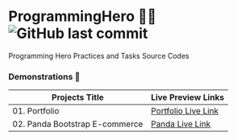 # ProgrammingHero 🦸🏻 ![GitHub last commit](https://img.shields.io/github/last-commit/ruhulaminparvez/programminghero?color=blue&label=Last%20Commit&logo=github&logoColor=white&style=plastic)
Programming Hero Practices and Tasks Source Codes 



### Demonstrations 🔗

| **Projects Title** | **Live Preview Links** |
| --------- | --------------------- |
| 01. Portfolio | [Portfolio Live Link](https://portfolio-module4.netlify.app/) |
| 02. Panda Bootstrap E-commerce | [Panda Live Link](https://panda-bootstrap-shop.netlify.app/) | 
